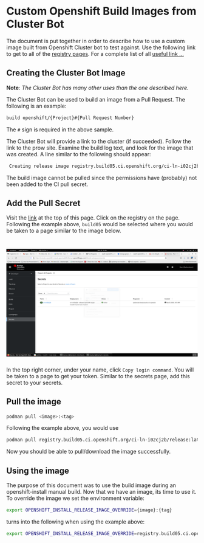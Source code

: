 # Custom Openshift Build Images from Cluster Bot

The document is put together in order to describe how to use a custom image built from Openshift Cluster bot to test against. Use the following link to get to all of the [registry pages](https://docs.ci.openshift.org/docs/getting-started/useful-links/#clusters). For a complete list of all [useful link ...](https://docs.ci.openshift.org/docs/getting-started/useful-links/#clusters)


## Creating the Cluster Bot Image

**Note**: _The Cluster Bot has many other uses than the one described here._

The Cluster Bot can be used to build an image from a Pull Request. The following is an example:

```bash
build openshift/{Project}#{Pull Request Number}
```

The `#` sign is required in the above sample.

The Cluster Bot will provide a link to the cluster (if succeeded). Follow the link to the prow site. Examine the build log text, and look for the image that was created. A line similar to the following should appear:

```bash
 Creating release image registry.build05.ci.openshift.org/ci-ln-i02cj2b/release:latest
```

The build image cannot be pulled since the permissions have (probably) not been added to the CI pull secret.


## Add the Pull Secret

Visit the [link](https://docs.ci.openshift.org/docs/getting-started/useful-links/#clusters) at the top of this page. Click on the registry on the page. Following the example above, `build05` would be selected where you would be taken to a page similar to the image below.

<h1 align="center">
    <img src=".images/RegistryHomePage.png"/>
</h1>

In the top right corner, under your name, click `Copy login command`. You will be taken to a page to get your token. Similar to the secrets page, add this secret to your secrets.


## Pull the image

```bash
podman pull <image>:<tag>
```

Following the example above, you would use

```bash
podman pull registry.build05.ci.openshift.org/ci-ln-i02cj2b/release:latest
```

Now you should be able to pull/download the image successfully.


## Using the image

The purpose of this document was to use the build image during an openshift-install manual build. Now that we have an image, its time to use it. To override the image we set the environment variable:

```bash
export OPENSHIFT_INSTALL_RELEASE_IMAGE_OVERRIDE={image}:{tag}
```

turns into the following when using the example above:

```bash
export OPENSHIFT_INSTALL_RELEASE_IMAGE_OVERRIDE=registry.build05.ci.openshift.org/ci-ln-i02cj2b/release:latest
```
